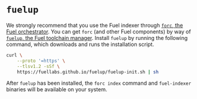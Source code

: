 # `fuelup`

We strongly recommend that you use the Fuel indexer through [`forc`, the Fuel orchestrator](https://fuellabs.github.io/sway/master/forc/index.html). You can get `forc` (and other Fuel components) by way of [`fuelup`, the Fuel toolchain manager](https://fuellabs.github.io/fuelup/latest). Install `fuelup` by running the following command, which downloads and runs the installation script.

```bash
curl \
    --proto '=https' \
    --tlsv1.2 -sSf \
    https://fuellabs.github.io/fuelup/fuelup-init.sh | sh
```

After `fuelup` has been installed, the `forc index` command and `fuel-indexer` binaries will be available on your system.
